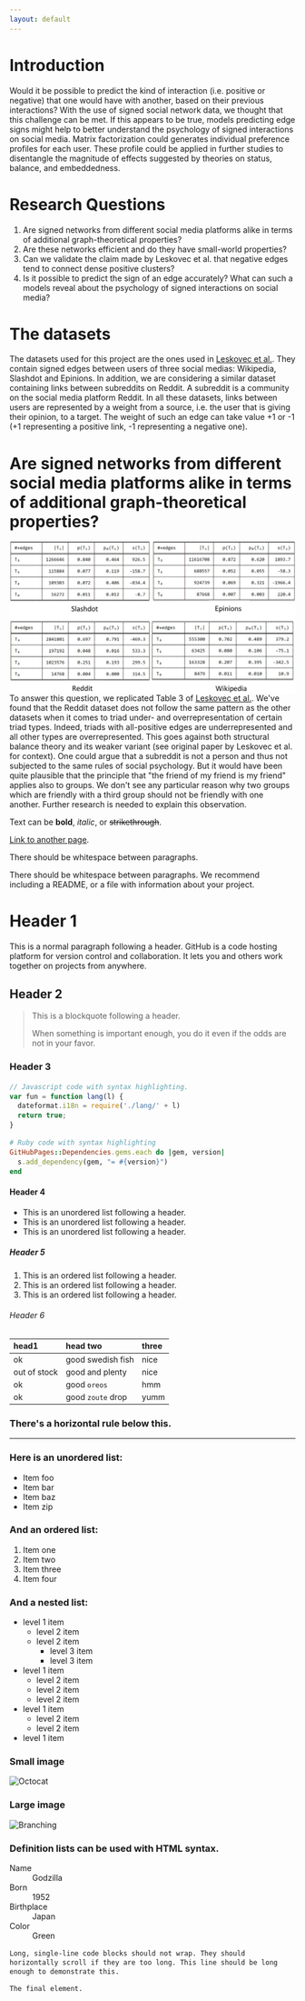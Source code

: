 ```yaml
---
layout: default
---
```


# Introduction
Would it be possible to predict the kind of interaction (i.e. positive or negative) that one would have with another, based on their previous interactions? With the use of signed social network data, we thought that this challenge can be met. If this appears to be true, models predicting edge signs might help to better understand the psychology of signed interactions on social media. Matrix factorization could generates individual preference profiles for each user. These profile could be applied in further studies to disentangle the magnitude of effects suggested by theories on status, balance, and embeddedness.

# Research Questions
1. Are signed networks from different social media platforms alike in terms of additional graph-theoretical properties?
2. Are these networks efficient and do they have small-world properties?
3. Can we validate the claim made by Leskovec et al. that negative edges tend to connect dense positive clusters?
4. Is it possible to predict the sign of an edge accurately? What can such a models reveal about the psychology of signed interactions on social media?

# The datasets
The datasets used for this project are the ones used in [Leskovec et al.](https://dl.acm.org/doi/10.1145/1753326.1753532). They contain signed edges between users of three social medias: Wikipedia, Slashdot and Epinions. In addition, we are considering a similar dataset containing links between subreddits on Reddit. A subreddit is a community on the social media platform Reddit. In all these datasets, links between users are represented by a weight from a source, i.e. the user that is giving their opinion, to a target. The weight of such an edge can take value +1 or -1 (+1 representing a positive link, -1 representing a negative one). 

# Are signed networks from different social media platforms alike in terms of additional graph-theoretical properties?

<img style="float: right;" src="https://github.com/RomGr/webiste-ada-bjr/blob/main/images/results.jpg">

To answer this question, we replicated Table 3 of [Leskovec et al.](https://dl.acm.org/doi/10.1145/1753326.1753532). We've found that the Reddit dataset does not follow the same pattern as the other datasets when it comes to triad under- and overrepresentation of certain triad types. Indeed, triads with all-positive edges are underrepresented and all other types are overrepresented. This goes against both structural balance theory and its weaker variant (see original paper by Leskovec et al. for context). One could argue that a subreddit is not a person and thus not subjected to the same rules of social psychology. But it would have been quite plausible that the principle that "the friend of my friend is my friend" applies also to groups. We don't see any particular reason why two groups which are friendly with a third group should not be friendly with one another. Further research is needed to explain this observation.













Text can be **bold**, _italic_, or ~~strikethrough~~.

[Link to another page](./another-page.html).

There should be whitespace between paragraphs.

There should be whitespace between paragraphs. We recommend including a README, or a file with information about your project.

# Header 1

This is a normal paragraph following a header. GitHub is a code hosting platform for version control and collaboration. It lets you and others work together on projects from anywhere.

## Header 2

> This is a blockquote following a header.
>
> When something is important enough, you do it even if the odds are not in your favor.

### Header 3

```js
// Javascript code with syntax highlighting.
var fun = function lang(l) {
  dateformat.i18n = require('./lang/' + l)
  return true;
}
```

```ruby
# Ruby code with syntax highlighting
GitHubPages::Dependencies.gems.each do |gem, version|
  s.add_dependency(gem, "= #{version}")
end
```

#### Header 4

*   This is an unordered list following a header.
*   This is an unordered list following a header.
*   This is an unordered list following a header.

##### Header 5

1.  This is an ordered list following a header.
2.  This is an ordered list following a header.
3.  This is an ordered list following a header.

###### Header 6

| head1        | head two          | three |
|:-------------|:------------------|:------|
| ok           | good swedish fish | nice  |
| out of stock | good and plenty   | nice  |
| ok           | good `oreos`      | hmm   |
| ok           | good `zoute` drop | yumm  |

### There's a horizontal rule below this.

* * *

### Here is an unordered list:

*   Item foo
*   Item bar
*   Item baz
*   Item zip

### And an ordered list:

1.  Item one
1.  Item two
1.  Item three
1.  Item four

### And a nested list:

- level 1 item
  - level 2 item
  - level 2 item
    - level 3 item
    - level 3 item
- level 1 item
  - level 2 item
  - level 2 item
  - level 2 item
- level 1 item
  - level 2 item
  - level 2 item
- level 1 item

### Small image

![Octocat](https://github.githubassets.com/images/icons/emoji/octocat.png)

### Large image

![Branching](https://guides.github.com/activities/hello-world/branching.png)


### Definition lists can be used with HTML syntax.

<dl>
<dt>Name</dt>
<dd>Godzilla</dd>
<dt>Born</dt>
<dd>1952</dd>
<dt>Birthplace</dt>
<dd>Japan</dd>
<dt>Color</dt>
<dd>Green</dd>
</dl>

```
Long, single-line code blocks should not wrap. They should horizontally scroll if they are too long. This line should be long enough to demonstrate this.
```

```
The final element.
```
